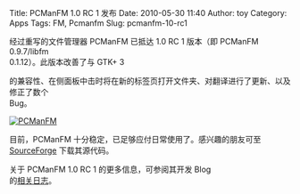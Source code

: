 Title: PCManFM 1.0 RC 1 发布
Date: 2010-05-30 11:40
Author: toy
Category: Apps
Tags: FM, Pcmanfm
Slug: pcmanfm-10-rc1

经过重写的文件管理器 PCManFM 已抵达 1.0 RC 1 版本（即 PCManFM
0.9.7/libfm  
0.1.12）。此版本改善了与 GTK+ 3  

的兼容性、在侧面板中击时将在新的标签页打开文件夹、对翻译进行了更新、以及修正了数个  
Bug。

[![PCManFM](http://i.linuxtoy.org/images/2010/02/pcmanfm-thumb.png)](http://i.linuxtoy.org/images/2010/02/pcmanfm.png)

目前，PCManFM 十分稳定，已足够应付日常使用了。感兴趣的朋友可至  
[SourceForge](http://sourceforge.net/projects/pcmanfm/files/)
下载其源代码。

关于 PCManFM 1.0 RC 1 的更多信息，可参阅其开发 Blog  
的[相关日志](http://blog.lxde.org/?p=727)。
